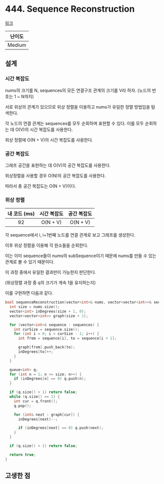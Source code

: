 # 444. Sequence Reconstruction

[링크](https://leetcode.com/problems/sequence-reconstruction/)

| 난이도 |
| :----: |
| Medium |

## 설계

### 시간 복잡도

nums의 크기를 N, sequences의 모든 연결구조 관계의 크기를 V라 하자. (노드의 번호는 1 ~ N까지)

서로 위상의 관계가 있으므로 위상 정렬을 이용하고 nums가 유일한 정렬 방법임을 탐색한다.

각 노드의 연결 관계는 sequences를 모두 순회하며 표현할 수 있다. 이를 모두 순회하는 데 O(V)의 시간 복잡도를 사용한다.

위상 정렬에 O(N + V)의 시간 복잡도를 사용한다.

### 공간 복잡도

그래프 공간을 표현하는 데 O(V)의 공간 복잡도를 사용한다.

위상정렬을 사용할 경우 O(N)의 공간 복잡도를 사용한다.

따라서 총 공간 복잡도는 O(N + V)이다.

### 위상 정렬

| 내 코드 (ms) | 시간 복잡도 | 공간 복잡도 |
| :----------: | :---------: | :---------: |
|      92      |  O(N + V)   |  O(N + V)   |

각 sequence에서 i, i+1번째 노드를 연결 관계로 보고 그래프를 생성한다.

이후 위상 정렬을 이용해 각 원소들을 순회한다.

이는 이미 sequence들이 nums의 subSequence이기 때문에 nums를 만들 수 있는 관계로 볼 수 있기 때문이다.

이 과정 중에서 유일한 결과만이 가능한지 판단한다.

(위상정렬 과정 중 q의 크기가 계속 1을 유지하는지)

이를 구현하면 다음과 같다.

```cpp
bool sequenceReconstruction(vector<int>& nums, vector<vector<int>>& sequences) {
  int size = nums.size();
  vector<int> inDegrees(size + 1, 0);
  vector<vector<int>> graph(size + 1);

  for (vector<int>& sequence : sequences) {
    int curSize = sequence.size();
    for (int i = 0; i < curSize - 1; i++) {
      int from = sequence[i], to = sequence[i + 1];

      graph[from].push_back(to);
      inDegrees[to]++;
    }
  }

  queue<int> q;
  for (int n = 1; n <= size; n++) {
    if (inDegrees[n] == 0) q.push(n);
  }

  if (q.size() > 1) return false;
  while (q.size() == 1) {
    int cur = q.front();
    q.pop();

    for (int& next : graph[cur]) {
      inDegrees[next]--;

      if (inDegrees[next] == 0) q.push(next);
    }
  }

  if (q.size() > 1) return false;

  return true;
}
```

## 고생한 점
